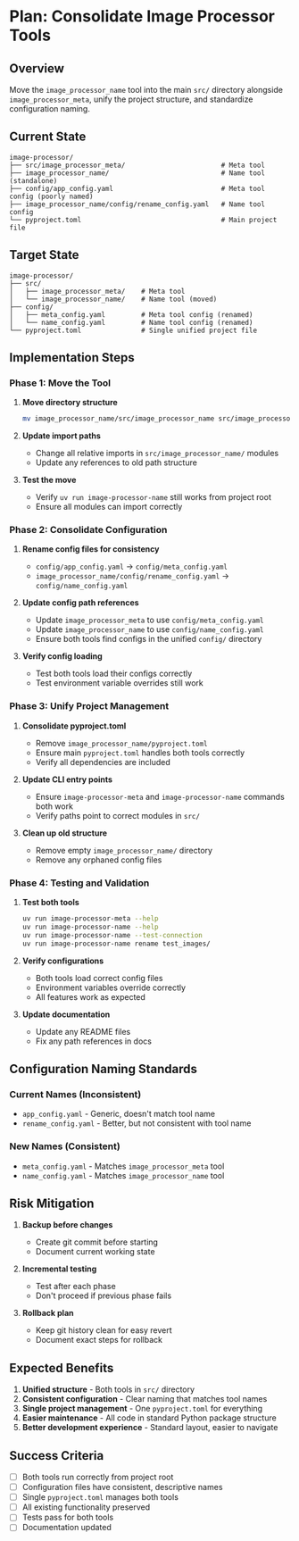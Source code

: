# Plan: Consolidate Image Processor Tools

## Overview

Move the `image_processor_name` tool into the main `src/` directory alongside `image_processor_meta`, unify the project structure, and standardize configuration naming.

## Current State

```tree
image-processor/
├── src/image_processor_meta/                        # Meta tool
├── image_processor_name/                            # Name tool (standalone)
├── config/app_config.yaml                           # Meta tool config (poorly named)
├── image_processor_name/config/rename_config.yaml   # Name tool config
└── pyproject.toml                                   # Main project file
```

## Target State

```tree
image-processor/
├── src/
│   ├── image_processor_meta/    # Meta tool
│   └── image_processor_name/    # Name tool (moved)
├── config/
│   ├── meta_config.yaml         # Meta tool config (renamed)
│   └── name_config.yaml         # Name tool config (renamed)
└── pyproject.toml               # Single unified project file
```

## Implementation Steps

### Phase 1: Move the Tool

1. **Move directory structure**

   ```bash
   mv image_processor_name/src/image_processor_name src/image_processor_name
   ```

2. **Update import paths**
   - Change all relative imports in `src/image_processor_name/` modules
   - Update any references to old path structure

3. **Test the move**
   - Verify `uv run image-processor-name` still works from project root
   - Ensure all modules can import correctly

### Phase 2: Consolidate Configuration

1. **Rename config files for consistency**
   - `config/app_config.yaml` → `config/meta_config.yaml`
   - `image_processor_name/config/rename_config.yaml` → `config/name_config.yaml`

2. **Update config path references**
   - Update `image_processor_meta` to use `config/meta_config.yaml`
   - Update `image_processor_name` to use `config/name_config.yaml`
   - Ensure both tools find configs in the unified `config/` directory

3. **Verify config loading**
   - Test both tools load their configs correctly
   - Test environment variable overrides still work

### Phase 3: Unify Project Management

1. **Consolidate pyproject.toml**
   - Remove `image_processor_name/pyproject.toml`
   - Ensure main `pyproject.toml` handles both tools correctly
   - Verify all dependencies are included

2. **Update CLI entry points**
   - Ensure `image-processor-meta` and `image-processor-name` commands both work
   - Verify paths point to correct modules in `src/`

3. **Clean up old structure**
   - Remove empty `image_processor_name/` directory
   - Remove any orphaned config files

### Phase 4: Testing and Validation

1. **Test both tools**

   ```bash
   uv run image-processor-meta --help
   uv run image-processor-name --help
   uv run image-processor-name --test-connection
   uv run image-processor-name rename test_images/
   ```

2. **Verify configurations**
   - Both tools load correct config files
   - Environment variables override correctly
   - All features work as expected

3. **Update documentation**
   - Update any README files
   - Fix any path references in docs

## Configuration Naming Standards

### Current Names (Inconsistent)

- `app_config.yaml` - Generic, doesn't match tool name
- `rename_config.yaml` - Better, but not consistent with tool name

### New Names (Consistent)

- `meta_config.yaml` - Matches `image_processor_meta` tool
- `name_config.yaml` - Matches `image_processor_name` tool

## Risk Mitigation

1. **Backup before changes**
   - Create git commit before starting
   - Document current working state

2. **Incremental testing**
   - Test after each phase
   - Don't proceed if previous phase fails

3. **Rollback plan**
   - Keep git history clean for easy revert
   - Document exact steps for rollback

## Expected Benefits

1. **Unified structure** - Both tools in `src/` directory
2. **Consistent configuration** - Clear naming that matches tool names
3. **Single project management** - One `pyproject.toml` for everything
4. **Easier maintenance** - All code in standard Python package structure
5. **Better development experience** - Standard layout, easier to navigate

## Success Criteria

- [ ] Both tools run correctly from project root
- [ ] Configuration files have consistent, descriptive names
- [ ] Single `pyproject.toml` manages both tools
- [ ] All existing functionality preserved
- [ ] Tests pass for both tools
- [ ] Documentation updated
